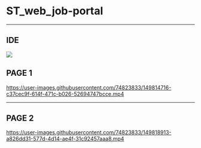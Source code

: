 # ST_web_job-portal
-------------------

IDE 
----
   <img src="https://img.shields.io/badge/Visual_Studio_Code-0078D4?style=for-the-badge&logo=visual%20studio%20code&logoColor=white"/>
   
   
PAGE 1
-----
https://user-images.githubusercontent.com/74823833/149814716-c37cec9f-614f-471c-b026-52694747bcce.mp4

----------------------------------------------------------------------------------------------------------

PAGE 2
------

https://user-images.githubusercontent.com/74823833/149818913-a826dd31-577d-4d14-ae4f-31c92457aaa8.mp4





